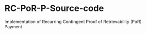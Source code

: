 # RC-PoR-P-Source-code
Implementation of Recurring Contingent Proof of Retrievability (PoR) Payment
